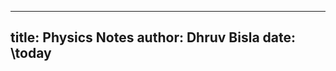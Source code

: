 <!-- \usepackage{graphicx}
\setlength\LTleft\parindent
\title{Physics Notes}
\author{Dhruv Bisla}
\date{\today}
\maketitle -->

---
title: Physics Notes
author: Dhruv Bisla
date: \today
---
